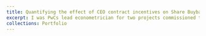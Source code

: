 ```yaml
---
title: Quantifying the effect of CEO contract incentives on Share Buybacks and Investment
excerpt: I was PwCs lead econometrician for two projects commissioned to PwC in 2018 and 2020 (in collaboration with [Professor Alex Edmans](https://alexedmans.com) at London Business School) by the UK Government's Department for Business, Energy and Industrial Strategy (BEIS) on executive pay, share buybacks and investment in the UK. [The first project](https://assets.publishing.service.gov.uk/media/5d2f0e83e5274a14e9f6bbe5/share-repurchases-executive-pay-investment.pdf) aimed to identify whether Earnings Per Share (EPS) targets in CEO contracts encouraged firms to undertake share buybacks to artificially hit EPS targets and/or reduce investment, using a proprietary dataset of FTSE350 companies. To remove the effect of potential confounders, we used various identification strategies -  most notably a Fuzzy Regression Discontinuity Design where we tested whether firms with EPS just below target before repuchasing was a significant predictor of subsequent share buybacks (and reduced investment). [The subsequent study](https://assets.publishing.service.gov.uk/media/60b8d8628fa8f57cf05a64c6/exec-pay-investment-research-report.pdf) focussed more closely on the direct link between CEO contract targets and investment levels, and used similar identification and estimation techniques. <br/><img src='/images/illustrative_discontinuity_plot.png'><img src='/images/threshold_comparisons.png' width = '500' height = '500'> 
collections: Portfolio
---
```

